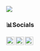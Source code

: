 ![](https://komarev.com/ghpvc/?username=lightbeam888&style=for-the-badge)
<br/>


### 📊Socials
<a href="https://twitter.com/lightbeam888">
  <img align="left" alt="blackbeam's Twitter" width="22px" src="https://cdn.jsdelivr.net/npm/simple-icons@v3/icons/twitter.svg" />
</a>
<a href="https://github.com/lightbeam888">
  <img align="left" alt="blackbeam's Github" width="22px" src="https://cdn.jsdelivr.net/npm/simple-icons@v3/icons/github.svg" />
</a>

<a href="https://t.me/atomsph">
  <img align="left" alt="Darshan's Telegram" width="22px" src="https://cdn.jsdelivr.net/npm/simple-icons@v3/icons/telegram.svg" />
</a>



